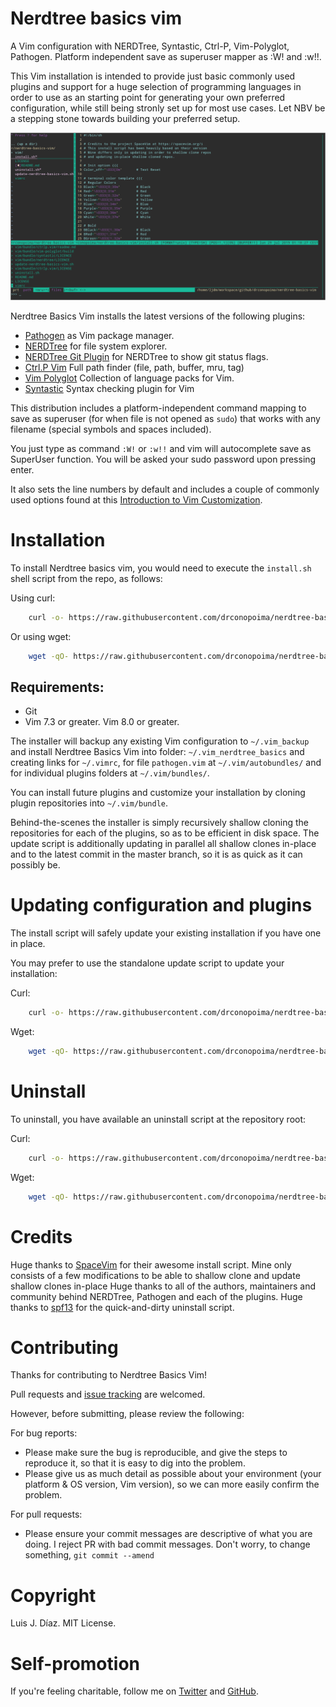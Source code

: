 # Nerdtree basics vim
A Vim configuration with NERDTree, Syntastic, Ctrl-P, Vim-Polyglot, Pathogen. Platform independent save as superuser mapper as :W! and :w!!.

This Vim installation is intended to provide just basic commonly used plugins and support for a huge selection of programming languages in order to use as an starting point for generating your own preferred configuration, while still being stronly set up for most use cases. Let NBV be a stepping stone towards building your preferred setup.

![NERDTree Basic Vim](screenshot.png)

Nerdtree Basics Vim installs the latest versions of the following plugins:

* [Pathogen](https://github.com/tpope/vim-pathogen/) as Vim package manager.
* [NERDTree](https://github.com/scrooloose/nerdtree) for file system explorer.
* [NERDTree Git Plugin](https://github.com/Xuyuanp/nerdtree-git-plugin) for NERDTree to show git status flags.
* [Ctrl.P Vim](https://github.com/ctrlpvim/ctrlp.vim) Full path finder (file, path, buffer, mru, tag)
* [Vim Polyglot](https://github.com/sheerun/vim-polyglot) Collection of language packs for Vim.
* [Syntastic](https://github.com/vim-syntastic/syntastic) Syntax checking plugin for Vim

This distribution includes a platform-independent command mapping to save as superuser (for when file is not opened as `sudo`) that works with any filename (special symbols and spaces included).

You just type as command `:W!` or `:w!!` and vim will autocomplete save as SuperUser function. You will be asked your sudo password upon pressing enter.

It also sets the line numbers by default and includes a couple of commonly used options found at this [Introduction to Vim Customization](https://www.linode.com/docs/tools-reference/tools/introduction-to-vim-customization/).

# Installation

To install Nerdtree basics vim, you would need to execute the `install.sh` shell script from the repo, as follows:

Using curl:

```sh
    curl -o- https://raw.githubusercontent.com/drconopoima/nerdtree-basics-vim/master/install.sh | sh
```

Or using wget:
```sh
    wget -qO- https://raw.githubusercontent.com/drconopoima/nerdtree-basics-vim/master/install.sh | sh
```

## Requirements:

* Git
* Vim 7.3 or greater. Vim 8.0 or greater.

The installer will backup any existing Vim configuration to `~/.vim_backup` and install Nerdtree Basics Vim into folder: `~/.vim_nerdtree_basics` and creating links for `~/.vimrc`, for file `pathogen.vim` at `~/.vim/autobundles/` and for individual plugins folders at `~/.vim/bundles/`.

You can install future plugins and customize your installation by cloning plugin repositories into `~/.vim/bundle`.

Behind-the-scenes the installer is simply recursively shallow cloning the repositories for each of the plugins, so as to be efficient in disk space. The update script is additionally updating in parallel all shallow clones in-place and to the latest commit in the master branch, so it is as quick as it can possibly be.

# Updating configuration and plugins

The install script will safely update your existing installation if you have one in place.

You may prefer to use the standalone update script to update your installation:

Curl:
```sh
    curl -o- https://raw.githubusercontent.com/drconopoima/nerdtree-basics-vim/master/update-nerdtree-basics-vim.sh | sh
```

Wget:
```sh
    wget -qO- https://raw.githubusercontent.com/drconopoima/nerdtree-basics-vim/master/update-nerdtree-basics-vim.sh | sh
```

# Uninstall

To uninstall, you have available an uninstall script at the repository root:

Curl:
```sh
    curl -o- https://raw.githubusercontent.com/drconopoima/nerdtree-basics-vim/master/uninstall.sh | sh
```

Wget:
```sh
    wget -qO- https://raw.githubusercontent.com/drconopoima/nerdtree-basics-vim/master/uninstall.sh | sh
```

# Credits

Huge thanks to [SpaceVim](https://spacevim.org) for their awesome install script. Mine only consists of a few modifications to be able to shallow clone and update shallow clones in-place
Huge thanks to all of the authors, maintainers and community behind NERDTree, Pathogen and each of the plugins.
Huge thanks to [spf13](github.com/spf13/spf13.git) for the quick-and-dirty uninstall script.

# Contributing

Thanks for contributing to Nerdtree Basics Vim!

Pull requests and [issue tracking](https://github.com/drconopoima/nerdtree-basics-vim/issues) are welcomed.

However, before submitting, please review the following:

For bug reports:

* Please make sure the bug is reproducible, and give the steps to reproduce it, so that it is easy to dig into the problem.
* Please give us as much detail as possible about your environment (your platform & OS version, Vim version), so we can more easily confirm the problem.

For pull requests:

* Please ensure your commit messages are descriptive of what you are doing. I reject PR with bad commit messages. Don't worry, to change something, `git commit --amend`

# Copyright

Luis J. Díaz. MIT License.

# Self-promotion

If you're feeling charitable, follow me on [Twitter](https://twitter.com/drconopoima) and [GitHub](https://github.com/drconopoima).
